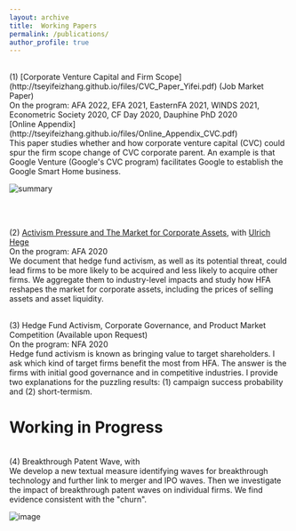 ```yaml
---
layout: archive
title:  Working Papers
permalink: /publications/
author_profile: true
---
```


<br />
(1) [Corporate Venture Capital and Firm Scope](http://tseyifeizhang.github.io/files/CVC_Paper_Yifei.pdf) (Job Market Paper)
<br /> 
On the program: AFA 2022, EFA 2021, EasternFA 2021, WINDS 2021, Econometric Society 2020, CF Day 2020, Dauphine PhD 2020
<br />
[Online Appendix](http://tseyifeizhang.github.io/files/Online_Appendix_CVC.pdf)
<br />
This paper studies whether and how corporate venture capital (CVC) could spur the firm scope change of CVC corporate parent. An example is that Google Venture (Google's CVC program) facilitates Google to establish the Google Smart Home business. 

![summary](https://user-images.githubusercontent.com/88915744/129469534-6e003490-763d-4174-b869-e8897aa52ef1.PNG)


<br />
<br />

(2) [Activism Pressure and The Market for Corporate Assets](https://papers.ssrn.com/sol3/papers.cfm?abstract_id=3305260), with [Ulrich Hege](https://www.tse-fr.eu/people/ulrich-hege)
<br />
On the program: AFA 2020
<br />
We document that hedge fund activism, as well as its potential threat, could lead firms to be more likely to be acquired and less likely to acquire other firms. We aggregate them to industry-level impacts and study how HFA reshapes the market for corporate assets, including the prices of selling assets and asset liquidity. 

<br />
(3) Hedge Fund Activism, Corporate Governance, and Product Market Competition (Available upon Request)
<br />
On the program: NFA 2020
<br />
Hedge fund activism is known as bringing value to target shareholders. I ask which kind of target firms benefit the most from HFA. The answer is the firms with initial good governance and in competitive industries. I provide two explanations for the puzzling results: (1) campaign success probability and (2) short-termism.  

Working in Progress
======
<br />
(4) Breakthrough Patent Wave, with
<br /> We develop a new textual measure identifying waves for breakthrough technology and further link to merger and IPO waves. Then we investigate the impact of breakthrough patent waves on individual firms. We find evidence consistent with the "churn".

![image](https://user-images.githubusercontent.com/88915744/129469544-c97ac564-ebf7-4dc1-9b2c-0530b2f175e6.png)
